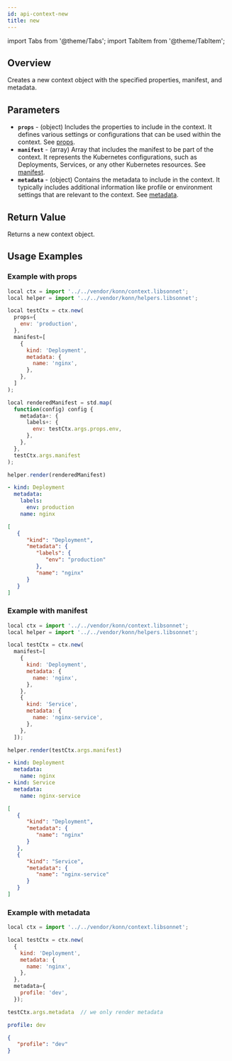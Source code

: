 ```yaml
---
id: api-context-new
title: new
---
```


import Tabs from '@theme/Tabs';
import TabItem from '@theme/TabItem';


## Overview
Creates a new context object with the specified properties, manifest, and metadata.

## Parameters
- **`props`** - (object) Includes the properties to include in the context. It defines various settings or configurations that can be used within the context. See [props](#example-with-props).
- **`manifest`** - (array) Array that includes the manifest to be part of the context. It represents the Kubernetes configurations, such as Deployments, Services, or any other Kubernetes resources. See [manifest](#example-with-manifest).
- **`metadata`** - (object) Contains the metadata to include in the context. It typically includes additional information like profile or environment settings that are relevant to the context. See [metadata](#example-with-metadata).

## Return Value
Returns a new context object.

## Usage Examples

### Example with props
<Tabs>
  <TabItem value="jsonnet" label="Jsonnet" default>
    
```js
local ctx = import '../../vendor/konn/context.libsonnet';
local helper = import '../../vendor/konn/helpers.libsonnet';

local testCtx = ctx.new(
  props={
    env: 'production',
  },
  manifest=[
    {
      kind: 'Deployment',
      metadata: {
        name: 'nginx',
      },
    },
  ]
);

local renderedManifest = std.map(
  function(config) config {
    metadata+: {
      labels+: {
        env: testCtx.args.props.env,
      },
    },
  },
  testCtx.args.manifest
);

helper.render(renderedManifest)
```

  </TabItem>
  <TabItem value="yaml" label="YAML Output">

```yaml
- kind: Deployment
  metadata:
    labels:
      env: production
    name: nginx
```

  </TabItem>
  <TabItem value="json" label="JSON Output">
    
```json
[
   {
      "kind": "Deployment",
      "metadata": {
         "labels": {
            "env": "production"
         },
         "name": "nginx"
      }
   }
]
```

  </TabItem>
</Tabs>

### Example with manifest
<Tabs>
  <TabItem value="jsonnet" label="Jsonnet" default>
    
```js
local ctx = import '../../vendor/konn/context.libsonnet';
local helper = import '../../vendor/konn/helpers.libsonnet';

local testCtx = ctx.new(
  manifest=[
    {
      kind: 'Deployment',
      metadata: {
        name: 'nginx',
      },
    },
    {
      kind: 'Service',
      metadata: {
        name: 'nginx-service',
      },
    },
  ]);

helper.render(testCtx.args.manifest)
```

  </TabItem>
  <TabItem value="yaml" label="YAML Output">

```yaml
- kind: Deployment
  metadata:
    name: nginx
- kind: Service
  metadata:
    name: nginx-service
```

  </TabItem>
  <TabItem value="json" label="JSON Output">
    
```json
[
   {
      "kind": "Deployment",
      "metadata": {
         "name": "nginx"
      }
   },
   {
      "kind": "Service",
      "metadata": {
         "name": "nginx-service"
      }
   }
]
```

  </TabItem>
</Tabs>

### Example with metadata
<Tabs>
  <TabItem value="jsonnet" label="Jsonnet" default>
    
```js
local ctx = import '../../vendor/konn/context.libsonnet';

local testCtx = ctx.new(
  {
    kind: 'Deployment',
    metadata: {
      name: 'nginx',
    },
  },
  metadata={
    profile: 'dev',
  });

testCtx.args.metadata  // we only render metadata
```

  </TabItem>
  <TabItem value="yaml" label="YAML Output">

```yaml
profile: dev
```

  </TabItem>
  <TabItem value="json" label="JSON Output">
    
```json
{
   "profile": "dev"
}
```

  </TabItem>
</Tabs>